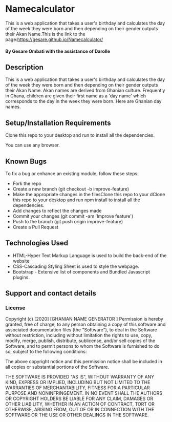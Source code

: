 # Namecalculator
This is a web application that takes a user's birthday and calculates the day of the week they were born and then depending on their gender outputs their Akan Name.This is the link to the page:https://gesare.github.io/Namecalculator/
#### By Gesare Ombati with the assistance of Darolle 
## Description
This is a web application that takes a user's birthday and calculates the day of the week they were born and then depending on their gender outputs their Akan Name. Akan names are derived from Ghanian culture. Frequently in Ghana, children are given their first name as a 'day name' which corresponds to the day in the week they were born. Here are Ghanian day names.
## Setup/Installation Requirements
Clone this repo to your desktop and run to install all the dependencies.

You can use any browser.
## Known Bugs
To fix a bug or enhance an existing module, follow these steps:

* Fork the repo
* Create a new branch (git checkout -b improve-feature)
* Make the appropriate changes in the filesClone this repo to your dClone this repo to your desktop and run npm install to install all the dependencies.
* Add changes to reflect the changes made
* Commit your changes (git commit -am 'Improve feature')
* Push to the branch (git push origin improve-feature)
* Create a Pull Request
## Technologies Used
* HTML-Hyper Text Markup Language is used to build the back-end of the website 
* CSS-Cascading Styling Sheet is used to style the webpage.
* Bootstrap - Extensive list of components and Bundled Javascript plugins.
## Support and contact details



### License
Copyright (c) [2020] [GHANIAN NAME GENERATOR ] Permission is hereby granted, free of charge, to any person obtaining a copy of this software and associated documentation files (the "Software"), to deal in the Software without restriction, including without limitation the rights to use, copy, modify, merge, publish, distribute, sublicense, and/or sell copies of the Software, and to permit persons to whom the Software is furnished to do so, subject to the following conditions:

The above copyright notice and this permission notice shall be included in all copies or substantial portions of the Software.

THE SOFTWARE IS PROVIDED "AS IS", WITHOUT WARRANTY OF ANY KIND, EXPRESS OR IMPLIED, INCLUDING BUT NOT LIMITED TO THE WARRANTIES OF MERCHANTABILITY, FITNESS FOR A PARTICULAR PURPOSE AND NONINFRINGEMENT. IN NO EVENT SHALL THE AUTHORS OR COPYRIGHT HOLDERS BE LIABLE FOR ANY CLAIM, DAMAGES OR OTHER LIABILITY, WHETHER IN AN ACTION OF CONTRACT, TORT OR OTHERWISE, ARISING FROM, OUT OF OR IN CONNECTION WITH THE SOFTWARE OR THE USE OR OTHER DEALINGS IN THE SOFTWARE.
